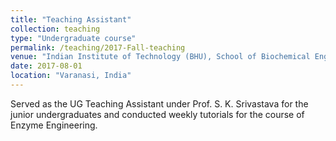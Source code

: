 ```yaml
---
title: "Teaching Assistant"
collection: teaching
type: "Undergraduate course"
permalink: /teaching/2017-Fall-teaching
venue: "Indian Institute of Technology (BHU), School of Biochemical Engineering"
date: 2017-08-01
location: "Varanasi, India"
---
```


Served as the UG Teaching Assistant under Prof. S. K. Srivastava for the junior undergraduates and conducted weekly tutorials for the course of Enzyme Engineering.
